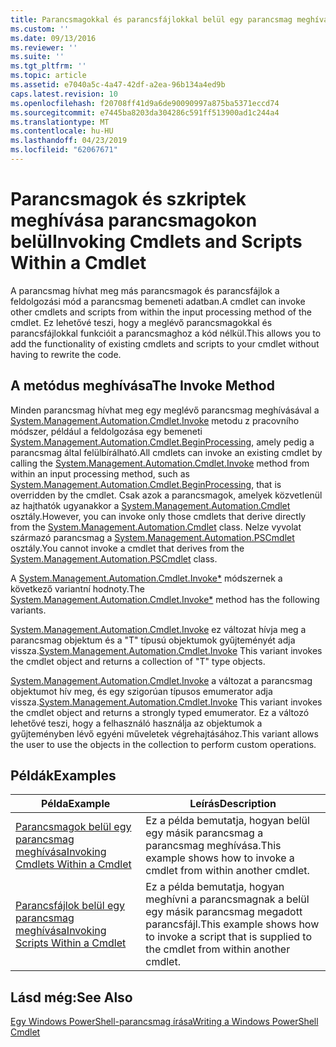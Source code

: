 ```yaml
---
title: Parancsmagokkal és parancsfájlokkal belül egy parancsmag meghívása |} A Microsoft Docs
ms.custom: ''
ms.date: 09/13/2016
ms.reviewer: ''
ms.suite: ''
ms.tgt_pltfrm: ''
ms.topic: article
ms.assetid: e7040a5c-4a47-42df-a2ea-96b134a4ed9b
caps.latest.revision: 10
ms.openlocfilehash: f20708ff41d9a6de90090997a875ba5371eccd74
ms.sourcegitcommit: e7445ba8203da304286c591ff513900ad1c244a4
ms.translationtype: MT
ms.contentlocale: hu-HU
ms.lasthandoff: 04/23/2019
ms.locfileid: "62067671"
---
```

# <a name="invoking-cmdlets-and-scripts-within-a-cmdlet"></a><span data-ttu-id="a5570-102">Parancsmagok és szkriptek meghívása parancsmagokon belül</span><span class="sxs-lookup"><span data-stu-id="a5570-102">Invoking Cmdlets and Scripts Within a Cmdlet</span></span>

<span data-ttu-id="a5570-103">A parancsmag hívhat meg más parancsmagok és parancsfájlok a feldolgozási mód a parancsmag bemeneti adatban.</span><span class="sxs-lookup"><span data-stu-id="a5570-103">A cmdlet can invoke other cmdlets and scripts from within the input processing method of the cmdlet.</span></span> <span data-ttu-id="a5570-104">Ez lehetővé teszi, hogy a meglévő parancsmagokkal és parancsfájlokkal funkcióit a parancsmaghoz a kód nélkül.</span><span class="sxs-lookup"><span data-stu-id="a5570-104">This allows you to add the functionality of existing cmdlets and scripts to your cmdlet without having to rewrite the code.</span></span>

## <a name="the-invoke-method"></a><span data-ttu-id="a5570-105">A metódus meghívása</span><span class="sxs-lookup"><span data-stu-id="a5570-105">The Invoke Method</span></span>

<span data-ttu-id="a5570-106">Minden parancsmag hívhat meg egy meglévő parancsmag meghívásával a [System.Management.Automation.Cmdlet.Invoke](/dotnet/api/System.Management.Automation.Cmdlet.Invoke) metodu z pracovního módszer, például a feldolgozása egy bemeneti [ System.Management.Automation.Cmdlet.BeginProcessing](/dotnet/api/System.Management.Automation.Cmdlet.BeginProcessing), amely pedig a parancsmag által felülbírálható.</span><span class="sxs-lookup"><span data-stu-id="a5570-106">All cmdlets can invoke an existing cmdlet by calling the [System.Management.Automation.Cmdlet.Invoke](/dotnet/api/System.Management.Automation.Cmdlet.Invoke) method from within an input processing method, such as [System.Management.Automation.Cmdlet.BeginProcessing](/dotnet/api/System.Management.Automation.Cmdlet.BeginProcessing), that is overridden by the cmdlet.</span></span> <span data-ttu-id="a5570-107">Csak azok a parancsmagok, amelyek közvetlenül az hajthatók ugyanakkor a [System.Management.Automation.Cmdlet](/dotnet/api/System.Management.Automation.Cmdlet) osztály.</span><span class="sxs-lookup"><span data-stu-id="a5570-107">However, you can invoke only those cmdlets that derive directly from the [System.Management.Automation.Cmdlet](/dotnet/api/System.Management.Automation.Cmdlet) class.</span></span> <span data-ttu-id="a5570-108">Nelze vyvolat származó parancsmag a [System.Management.Automation.PSCmdlet](/dotnet/api/System.Management.Automation.PSCmdlet) osztály.</span><span class="sxs-lookup"><span data-stu-id="a5570-108">You cannot invoke a cmdlet that derives from the [System.Management.Automation.PSCmdlet](/dotnet/api/System.Management.Automation.PSCmdlet) class.</span></span>

<span data-ttu-id="a5570-109">A [System.Management.Automation.Cmdlet.Invoke\*](/dotnet/api/System.Management.Automation.Cmdlet.Invoke) módszernek a következő variantní hodnoty.</span><span class="sxs-lookup"><span data-stu-id="a5570-109">The [System.Management.Automation.Cmdlet.Invoke\*](/dotnet/api/System.Management.Automation.Cmdlet.Invoke) method has the following variants.</span></span>

<span data-ttu-id="a5570-110">[System.Management.Automation.Cmdlet.Invoke](/dotnet/api/System.Management.Automation.Cmdlet.Invoke) ez változat hívja meg a parancsmag objektum és a "T" típusú objektumok gyűjteményét adja vissza.</span><span class="sxs-lookup"><span data-stu-id="a5570-110">[System.Management.Automation.Cmdlet.Invoke](/dotnet/api/System.Management.Automation.Cmdlet.Invoke) This variant invokes the cmdlet object and returns a collection of "T" type objects.</span></span>

<span data-ttu-id="a5570-111">[System.Management.Automation.Cmdlet.Invoke](/dotnet/api/System.Management.Automation.Cmdlet.Invoke) a változat a parancsmag objektumot hív meg, és egy szigorúan típusos emumerator adja vissza.</span><span class="sxs-lookup"><span data-stu-id="a5570-111">[System.Management.Automation.Cmdlet.Invoke](/dotnet/api/System.Management.Automation.Cmdlet.Invoke) This variant invokes the cmdlet object and returns a strongly typed emumerator.</span></span> <span data-ttu-id="a5570-112">Ez a változó lehetővé teszi, hogy a felhasználó használja az objektumok a gyűjteményben lévő egyéni műveletek végrehajtásához.</span><span class="sxs-lookup"><span data-stu-id="a5570-112">This variant allows the user to use the objects in the collection to perform custom operations.</span></span>

## <a name="examples"></a><span data-ttu-id="a5570-113">Példák</span><span class="sxs-lookup"><span data-stu-id="a5570-113">Examples</span></span>

|<span data-ttu-id="a5570-114">Példa</span><span class="sxs-lookup"><span data-stu-id="a5570-114">Example</span></span>|<span data-ttu-id="a5570-115">Leírás</span><span class="sxs-lookup"><span data-stu-id="a5570-115">Description</span></span>|
|-------------|-----------------|
|[<span data-ttu-id="a5570-116">Parancsmagok belül egy parancsmag meghívása</span><span class="sxs-lookup"><span data-stu-id="a5570-116">Invoking Cmdlets Within a Cmdlet</span></span>](./how-to-invoke-a-cmdlet-from-within-a-cmdlet.md)|<span data-ttu-id="a5570-117">Ez a példa bemutatja, hogyan belül egy másik parancsmag a parancsmag meghívása.</span><span class="sxs-lookup"><span data-stu-id="a5570-117">This example shows how to invoke a cmdlet from within another cmdlet.</span></span>|
|[<span data-ttu-id="a5570-118">Parancsfájlok belül egy parancsmag meghívása</span><span class="sxs-lookup"><span data-stu-id="a5570-118">Invoking Scripts Within a Cmdlet</span></span>](./how-to-invoke-scripts-within-a-cmdlet.md)|<span data-ttu-id="a5570-119">Ez a példa bemutatja, hogyan meghívni a parancsmagnak a belül egy másik parancsmag megadott parancsfájl.</span><span class="sxs-lookup"><span data-stu-id="a5570-119">This example shows how to invoke a script that is supplied to the cmdlet from within another cmdlet.</span></span>|

## <a name="see-also"></a><span data-ttu-id="a5570-120">Lásd még:</span><span class="sxs-lookup"><span data-stu-id="a5570-120">See Also</span></span>

[<span data-ttu-id="a5570-121">Egy Windows PowerShell-parancsmag írása</span><span class="sxs-lookup"><span data-stu-id="a5570-121">Writing a Windows PowerShell Cmdlet</span></span>](./writing-a-windows-powershell-cmdlet.md)

